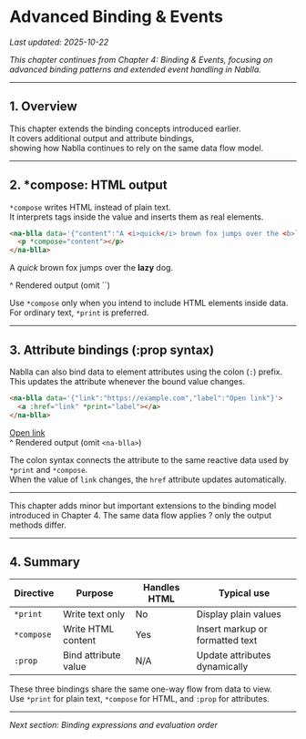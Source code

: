 # Advanced Binding & Events  
_Last updated: 2025-10-22_  

*This chapter continues from Chapter 4: Binding & Events, focusing on advanced binding patterns and extended event handling in Nablla.*  

---

## 1. Overview  

This chapter extends the binding concepts introduced earlier.  
It covers additional output and attribute bindings,  
showing how Nablla continues to rely on the same data flow model.  

---

## 2. *compose: HTML output  

`*compose` writes HTML instead of plain text.  
It interprets tags inside the value and inserts them as real elements.  

```html
<na-blla data='{"content":"A <i>quick</i> brown fox jumps over the <b>lazy</b> dog."}'>
  <p *compose="content"></p>
</na-blla>
```

<p>A <i>quick</i> brown fox jumps over the <b>lazy</b> dog.</p>  
^ Rendered output (omit `<na-blla>`)  

Use `*compose` only when you intend to include HTML elements inside data.  
For ordinary text, `*print` is preferred.  

---

## 3. Attribute bindings (:prop syntax)  

Nablla can also bind data to element attributes using the colon (`:`) prefix.  
This updates the attribute whenever the bound value changes.  

```html
<na-blla data='{"link":"https://example.com","label":"Open link"}'>
  <a :href="link" *print="label"></a>
</na-blla>
```

<a href="https://example.com">Open link</a>  
^ Rendered output (omit `<na-blla>`)  

The colon syntax connects the attribute to the same reactive data used by `*print` and `*compose`.  
When the value of `link` changes, the `href` attribute updates automatically.  

---

This chapter adds minor but important extensions to the binding model introduced in Chapter 4.
The same data flow applies ? only the output methods differ.

---

## 4. Summary  

Directive | Purpose | Handles HTML | Typical use  
-----------|----------|---------------|--------------  
`*print` | Write text only | No | Display plain values  
`*compose` | Write HTML content | Yes | Insert markup or formatted text  
`:prop` | Bind attribute value | N/A | Update attributes dynamically  

These three bindings share the same one-way flow from data to view.  
Use `*print` for plain text, `*compose` for HTML, and `:prop` for attributes.

---

_Next section: Binding expressions and evaluation order_  
